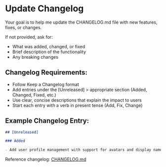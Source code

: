 # Update Changelog

Your goal is to help me update the CHANGELOG.md file with new features, fixes, or changes.

If not provided, ask for:

- What was added, changed, or fixed
- Brief description of the functionality
- Any breaking changes

## Changelog Requirements:

- Follow Keep a Changelog format
- Add entries under the [Unreleased] > appropriate section (Added, Changed, Fixed, etc.)
- Use clear, concise descriptions that explain the impact to users
- Start each entry with a verb in present tense (Add, Fix, Change)

## Example Changelog Entry:

```markdown
## [Unreleased]

### Added

- Add user profile management with support for avatars and display names
```

Reference changelog: [CHANGELOG.md](../../CHANGELOG.md)
